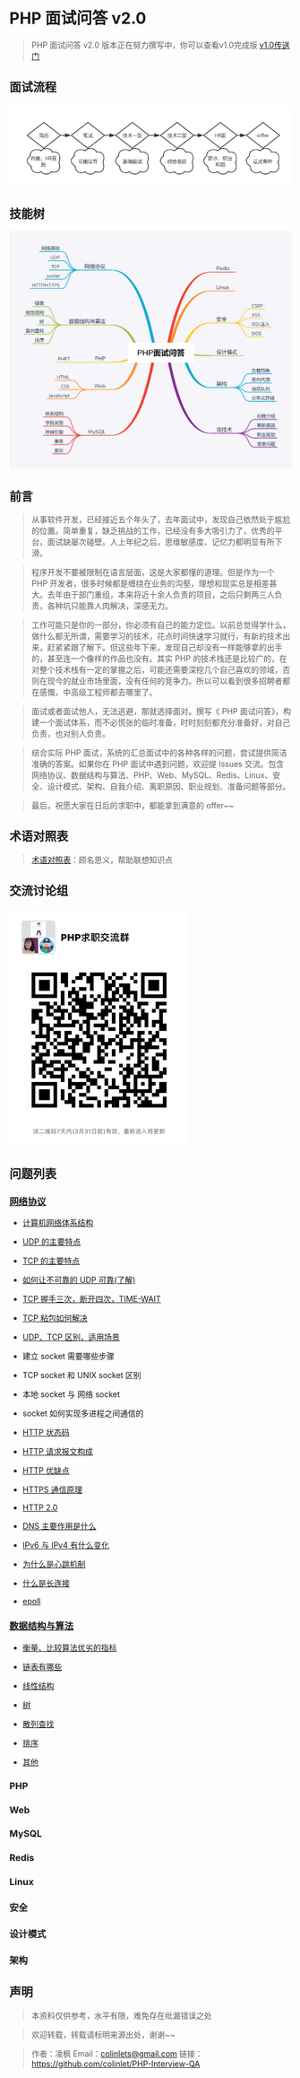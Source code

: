 # PHP 面试问答 v2.0

> PHP 面试问答 v2.0 版本正在努力撰写中，你可以查看v1.0完成版
> [v1.0传送门](https://github.com/colinlet/PHP-Interview-QA/tree/1.0)

## 面试流程

![面试流程](./assets/interview.png)

## 技能树

![skill tree](./skill-tree.png)

## 前言

> 从事软件开发，已经接近五个年头了，去年面试中，发现自己依然处于尴尬的位置。简单重复，缺乏挑战的工作，已经没有多大吸引力了，优秀的平台，面试缺屡次碰壁。人上年纪之后，思维敏感度、记忆力都明显有所下滑。

> 程序开发不要被限制在语言层面，这是大家都懂的道理。但是作为一个 PHP 开发者，很多时候都是缠绕在业务的沟壑，理想和现实总是相差甚大。去年由于部门重组，本来将近十余人负责的项目，之后只剩两三人负责，各种坑只能靠人肉解决，深感无力。

> 工作可能只是你的一部分，你必须有自己的能力定位。以前总觉得学什么，做什么都无所谓，需要学习的技术，花点时间快速学习就行，有新的技术出来，赶紧紧跟了解下。但这些年下来，发现自己却没有一样能够拿的出手的，甚至连一个像样的作品也没有。其实 PHP 的技术栈还是比较广的，在对整个技术栈有一定的掌握之后，可能还需要深挖几个自己喜欢的领域，否则在现今的就业市场里面，没有任何的竞争力。所以可以看到很多招聘者都在感慨，中高级工程师都去哪里了。

> 面试或者面试他人，无法逃避，那就选择面对。撰写《 PHP 面试问答》，构建一个面试体系，而不必慌张的临时准备，时时刻刻都充分准备好，对自己负责，也对别人负责。

> 结合实际 PHP 面试，系统的汇总面试中的各种各样的问题，尝试提供简洁准确的答案。如果你在 PHP 面试中遇到问题，欢迎提 Issues 交流。包含网络协议、数据结构与算法、PHP、Web、MySQL、Redis、Linux、安全、设计模式、架构、自我介绍、离职原因、职业规划、准备问题等部分。

> 最后，祝愿大家在日后的求职中，都能拿到满意的 offer~~

## 术语对照表

> [术语对照表](./Terminology.md)：顾名思义，帮助联想知识点

## 交流讨论组

![PHP求职交流群](./assets/wechat-groups.png)

## 问题列表

### [网络协议](./QA.md#网络协议)

- [计算机网络体系结构](./QA.md#计算机网络体系结构)

- [UDP 的主要特点](./QA.md#udp-的主要特点)

- [TCP 的主要特点](./QA.md#tcp-的主要特点)

- [如何让不可靠的 UDP 可靠(了解)](./QA.md#如何让不可靠的-UDP-可靠了解)

- [TCP 握手三次，断开四次，TIME-WAIT](./QA.md#tcp-握手三次断开四次time-wait)

- [TCP 粘包如何解决](./QA.md#tcp-粘包如何解决)

- [UDP、TCP 区别，适用场景](./QA.md#udptcp-区别适用场景)

- 建立 socket 需要哪些步骤

- TCP socket 和 UNIX socket 区别

- 本地 socket 与 网络 socket

- socket 如何实现多进程之间通信的

- [HTTP 状态码](./QA.md#http-状态码)

- [HTTP 请求报文构成](./QA.md#http-请求报文构成)

- [HTTP 优缺点](./QA.md#http-优缺点)

- [HTTPS 通信原理](./QA.md#http-通信原理)

- [HTTP 2.0](./QA.md#http-2.0)

- [DNS 主要作用是什么](./QA.md#dns-主要作用是什么)

- [IPv6 与 IPv4 有什么变化](./QA.md#ipv6-与-ipv4-有什么变化)

- [为什么是心跳机制](./QA.md#为什么是心跳机制)

- [什么是长连接](./QA.md#什么是长连接)

- [epoll](./QA.md#epoll)

### [数据结构与算法](./QA.md#数据结构与算法)

- [衡量、比较算法优劣的指标](./QA.md#衡量比较算法优劣的指标)

- [链表有哪些](./QA.md#链表有哪些)

- [线性结构](./QA.md#线性结构)

- [树](./QA.md#树)

- [散列查找](./QA.md#散列查找)

- [排序](./QA.md#排序)

- [其他](./QA.md#其他)

### PHP

### Web

### MySQL

### Redis

### Linux

### 安全

### 设计模式

### 架构

## 声明

> 本资料仅供参考，水平有限，难免存在纰漏错误之处

> 欢迎转载，转载请标明来源出处，谢谢~~

> 作者：凌枫 Email：colinlets@gmail.com 链接：https://github.com/colinlet/PHP-Interview-QA